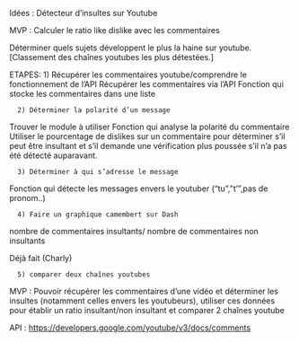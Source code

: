 Idées : Détecteur d’insultes sur Youtube

MVP : Calculer le ratio like dislike avec les commentaires


Déterminer quels sujets développent le plus la haine sur youtube.
[Classement des chaînes youtubes les plus détestées.]





ETAPES:
      1) Récupérer les commentaires youtube/comprendre le fonctionnement de l’API
Récupérer les commentaires via l’API
Fonction qui stocke les commentaires dans une liste

      2) Déterminer la polarité d’un message 
Trouver le module à utiliser
Fonction qui analyse la polarité du commentaire
Utiliser le pourcentage de dislikes sur un commentaire pour déterminer s’il peut être insultant et s’il demande une vérification plus poussée s’il n’a pas été détecté auparavant.

 
      3) Déterminer à qui s’adresse le message 

Fonction qui détecte les messages envers le youtuber (“tu”,”t’”,pas de pronom..)


      4) Faire un graphique camembert sur Dash
nombre de commentaires insultants/ nombre de commentaires non insultants

Déjà fait (Charly)

      5) comparer deux chaînes youtubes



MVP : Pouvoir récupérer les commentaires d’une vidéo et déterminer les insultes (notamment celles envers les youtubeurs), utiliser
ces données pour établir un ratio insultant/non insultant et comparer 2 chaînes youtube

API : https://developers.google.com/youtube/v3/docs/comments
